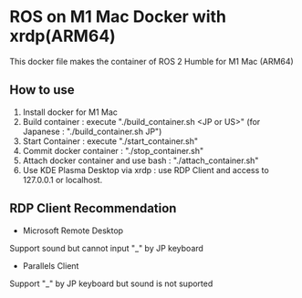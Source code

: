 # ROS on M1 Mac Docker with xrdp(ARM64)
 This docker file makes the container of ROS 2 Humble for M1 Mac (ARM64)

## How to use
1. Install docker for M1 Mac
2. Build container : execute "./build_container.sh \<JP or US\>" (for Japanese : "./build_container.sh JP")
3. Start Container : execute "./start_container.sh"
4. Commit docker container : "./stop_container.sh"
5. Attach docker container and use bash : "./attach_container.sh"
6. Use KDE Plasma Desktop via xrdp : use RDP Client and access to 127.0.0.1 or localhost.

## RDP Client Recommendation

- Microsoft Remote Desktop

Support sound but cannot input "_" by JP keyboard

- Parallels Client

Support "_" by JP keyboard but sound is not suported

